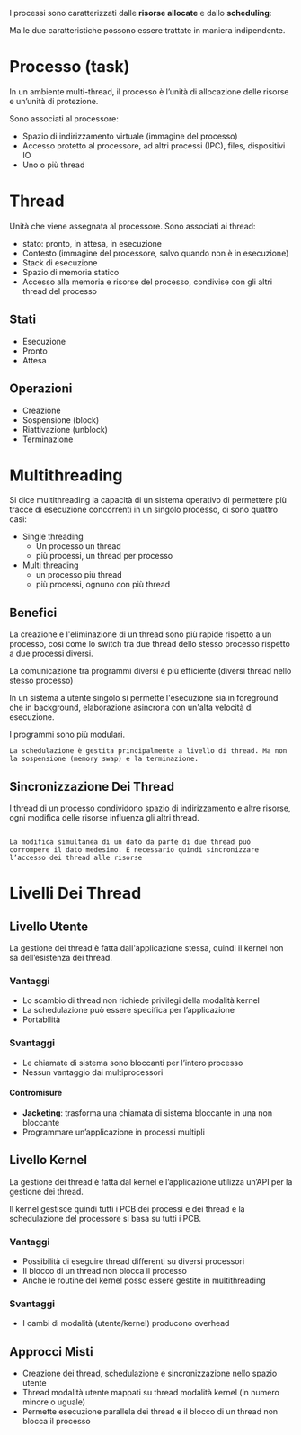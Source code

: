 I processi sono caratterizzati dalle __risorse allocate__ e dallo __scheduling__:

Ma le due caratteristiche possono essere trattate in maniera indipendente.

# Processo (task)

In un ambiente multi-thread, il processo è l’unità di allocazione delle risorse e un’unità di protezione.

Sono associati al processore:

- Spazio di indirizzamento virtuale (immagine del processo)
- Accesso protetto al processore, ad altri processi (IPC), files, dispositivi IO
- Uno o più thread

# Thread

Unità che viene assegnata al processore. Sono associati ai thread:

- stato: pronto, in attesa, in esecuzione
- Contesto (immagine del processore, salvo quando non è in esecuzione)
- Stack di esecuzione
- Spazio di memoria statico
- Accesso alla memoria e risorse del processo, condivise con gli altri thread del processo

## Stati

- Esecuzione
- Pronto
- Attesa

## Operazioni

- Creazione
- Sospensione (block)
- Riattivazione (unblock)
- Terminazione

# Multithreading

Si dice multithreading la capacità di un sistema operativo di permettere più tracce di esecuzione concorrenti in un singolo processo, ci sono quattro casi:

- Single threading
	- Un processo un thread
	- più processi, un thread per processo
- Multi threading
	- un processo più thread
	- più processi, ognuno con più thread

## Benefici

La creazione e l'eliminazione di un thread sono più rapide rispetto a un processo, così come lo switch tra due thread dello stesso processo rispetto a due processi diversi.

La comunicazione tra programmi diversi è più efficiente (diversi thread nello stesso processo)

In un sistema a utente singolo si permette l'esecuzione sia in foreground che in background, elaborazione asincrona con un'alta velocità di esecuzione.

I programmi sono più modulari.

```ad-info
La schedulazione è gestita principalmente a livello di thread. Ma non la sospensione (memory swap) e la terminazione.
```

## Sincronizzazione Dei Thread

I thread di un processo condividono spazio di indirizzamento e altre risorse, ogni modifica delle risorse influenza gli altri thread.

```ad-important

La modifica simultanea di un dato da parte di due thread può corrompere il dato medesimo. È necessario quindi sincronizzare l’accesso dei thread alle risorse

```

# Livelli Dei Thread

## Livello Utente

La gestione dei thread è fatta dall'applicazione stessa, quindi il kernel non sa dell’esistenza dei thread.

### Vantaggi

- Lo scambio di thread non richiede privilegi della modalità kernel
- La schedulazione può essere specifica per l’applicazione
- Portabilità

### Svantaggi

- Le chiamate di sistema sono bloccanti per l’intero processo
- Nessun vantaggio dai multiprocessori

#### Contromisure

- __Jacketing__: trasforma una chiamata di sistema bloccante in una non bloccante
- Programmare un’applicazione in processi multipli

## Livello Kernel

La gestione dei thread è fatta dal kernel e l’applicazione utilizza un’API per la gestione dei thread.

Il kernel gestisce quindi tutti i PCB dei processi e dei thread e la schedulazione del processore si basa su tutti i PCB.

### Vantaggi

- Possibilità di eseguire thread differenti su diversi processori
- Il blocco di un thread non blocca il processo
- Anche le routine del kernel posso essere gestite in multithreading

### Svantaggi

- I cambi di modalità (utente/kernel) producono overhead

## Approcci Misti

- Creazione dei thread, schedulazione e sincronizzazione nello spazio utente
- Thread modalità utente mappati su thread modalità kernel (in numero minore o uguale)
- Permette esecuzione parallela dei thread e il blocco di un thread non blocca il processo
